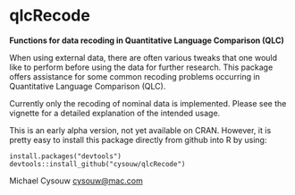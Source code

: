 qlcRecode
=========

**Functions for data recoding in Quantitative Language Comparison (QLC)**

When using external data, there are often various tweaks that one would like to perform before using the data for further research. This package offers assistance for some common recoding problems occurring in Quantitative Language Comparison (QLC).

Currently only the recoding of nominal data is implemented. Please see the vignette for a detailed explanation of the intended usage.

This is an early alpha version, not yet available on CRAN. However, it is pretty easy to install this package directly from github into R by using:

    install.packages("devtools")
    devtools::install_github("cysouw/qlcRecode")

Michael Cysouw
cysouw@mac.com
